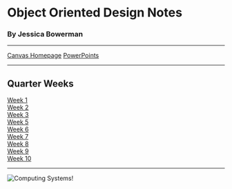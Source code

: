 # Object Oriented Design Notes
### By Jessica Bowerman
---

[Canvas Homepage](https://seattleu.instructure.com/courses/1605219)
[PowerPoints](https://seattleu.instructure.com/courses/1605219/files/folder/PPT?)


---

## Quarter Weeks
[Week 1](w1.md) <br>
[Week 2](w2.md) <br>
[Week 3](w3.md) <br>
[Week 5](w5.md) <br>
[Week 6](w6.md) <br>
[Week 7](w7.md) <br>
[Week 8](w8.md) <br>
[Week 9](w9.md) <br>
[Week 10](w10.md) <br>

---

![Computing Systems!](https://www.davidseek.com/content/images/2021/02/ood.png)

